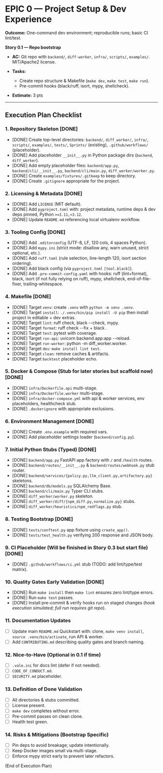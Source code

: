 # EPIC 0 — Project Setup & Dev Experience

**Outcome:** One-command dev environment; reproducible runs; basic CI lint/test.

**Story 0.1 — Repo bootstrap**

* **AC:** Git repo with `backend/`, `diff-worker`, `infra/`, `scripts/`, `examples/`. MIT/Apache2 license.
* **Tasks:**

  * Create repo structure & Makefile (`make dev`, `make test`, `make run`).
  * Pre-commit hooks (black/ruff, isort, mypy, shellcheck).
* **Estimate:** 3 pts

---

## Execution Plan Checklist

### 1. Repository Skeleton [DONE]
- [DONE] Create top-level directories: `backend/`, `diff_worker/`, `infra/`, `scripts/`, `examples/`, `tests/`, `Sprints/` (existing), `.github/workflows/` (placeholder).
- [DONE] Add placeholder `__init__.py` in Python package dirs (`backend`, `diff_worker`).
- [DONE] Add empty placeholder files: `backend/app.py`, `backend/cli/__init__.py`, `backend/cli/main.py`, `diff_worker/worker.py`.
- [DONE] Create `examples/fixtures/.gitkeep` to keep directory.
- [DONE] Create `.gitignore` appropriate for the project.

### 2. Licensing & Metadata [DONE]
- [DONE] Add `LICENSE` (MIT default).
- [DONE] Add `pyproject.toml` with: project metadata, runtime deps & dev deps pinned, Python `>=3.11,<3.12`.
- [DONE] Update `README.md` referencing local virtualenv workflow.

### 3. Tooling Config [DONE]
- [DONE] Add `.editorconfig` (UTF-8, LF, 120 cols, 4 spaces Python).
- [DONE] Add `mypy.ini` (strict mode: disallow any, warn unused, strict optional, etc.).
- [DONE] Add `ruff.toml` (rule selection, line-length 120, isort section ordering).
- [DONE] Add black config (via `pyproject.toml` `[tool.black]`).
- [DONE] Add `.pre-commit-config.yaml` with hooks: ruff (lint+format), black, isort (if not fully relying on ruff), mypy, shellcheck, end-of-file-fixer, trailing-whitespace.

### 4. Makefile [DONE]
- [DONE] Target `venv`: create `.venv` with `python -m venv .venv`.
- [DONE] Target `install`: `./.venv/bin/pip install -U pip` then install project in editable + dev extras.
- [DONE] Target `lint`: ruff check, black --check, mypy.
- [DONE] Target `format`: ruff check --fix + black .
- [DONE] Target `test`: pytest with coverage.
- [DONE] Target `run-api`: uvicorn backend.app:app --reload.
- [DONE] Target `run-worker`: python -m diff_worker.worker.
- [DONE] Target `dev`: `make install lint test`.
- [DONE] Target `clean`: remove caches & artifacts.
- [DONE] Target `backtest` placeholder echo.

### 5. Docker & Compose (Stub for later stories but scaffold now) [DONE]
- [DONE] `infra/Dockerfile.api` multi-stage.
- [DONE] `infra/Dockerfile.worker` multi-stage.
- [DONE] `infra/docker-compose.yml` with api & worker services, env placeholders, healthcheck stub.
- [DONE] `.dockerignore` with appropriate exclusions.

### 6. Environment Management [DONE]
- [DONE] Create `.env.example` with required vars.
- [DONE] Add placeholder settings loader (`backend/config.py`).

### 7. Initial Python Stubs (Typed) [DONE]
- [DONE] `backend/app.py` FastAPI app factory with `/` and `/health` routes.
- [DONE] `backend/routes/__init__.py` & `backend/routes/webhook.py` stub router.
- [DONE] `backend/services/{policy.py,llm_client.py,artifactory.py}` skeletons.
- [DONE] `backend/db/models.py` SQLAlchemy Base.
- [DONE] `backend/cli/main.py` Typer CLI stubs.
- [DONE] `diff_worker/worker.py` skeleton.
- [DONE] `diff_worker/diff/{npm_diff.py,normalize.py}` stubs.
- [DONE] `diff_worker/heuristics/npm_redflags.py` stub.

### 8. Testing Bootstrap [DONE]
- [DONE] `tests/conftest.py` app fixture using `create_app()`.
- [DONE] `tests/test_health.py` verifying 200 response and JSON body.

### 9. CI Placeholder (Will be finished in Story 0.3 but start file) [DONE]
- [DONE] `.github/workflows/ci.yml` stub (TODO: add lint/type/test matrix).

### 10. Quality Gates Early Validation [DONE]
- [DONE] Run `make install` then `make lint` ensures zero lint/type errors.
- [DONE] Run `make test` passes.
- [DONE] Install pre-commit & verify hooks run on staged changes (*hook execution simulated; full run requires git repo*).

### 11. Documentation Updates
- [ ] Update main `README.md` Quickstart with: clone, `make venv install`, `source .venv/bin/activate`, run API & worker.
- [ ] Add `CONTRIBUTING.md` describing quality gates and branch naming.

### 12. Nice-to-Have (Optional in 0.1 if time)
- [ ] `.vale.ini` for docs lint (defer if not needed).
- [ ] `CODE_OF_CONDUCT.md`.
- [ ] `SECURITY.md` placeholder.

### 13. Definition of Done Validation
- [ ] All directories & stubs committed.
- [ ] License present.
- [ ] `make dev` completes without error.
- [ ] Pre-commit passes on clean clone.
- [ ] Health test green.

### 14. Risks & Mitigations (Bootstrap Specific)
- [ ] Pin deps to avoid breakage; update intentionally.
- [ ] Keep Docker images small via multi-stage.
- [ ] Enforce mypy strict early to prevent later refactors.

(End of Execution Plan)